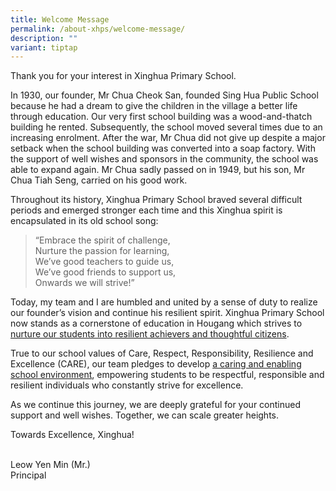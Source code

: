 ```yaml
---
title: Welcome Message
permalink: /about-xhps/welcome-message/
description: ""
variant: tiptap
---
```

<p>Thank you for your interest in Xinghua Primary School.</p>
<p>In 1930, our founder, Mr Chua Cheok San, founded Sing Hua Public School
because he had a dream to give the children in the village a better life
through education. Our very first school building was a wood-and-thatch
building he rented. Subsequently, the school moved several times due to
an increasing enrolment. After the war, Mr Chua did not give up despite
a major setback when the school building was converted into a soap factory.
With the support of well wishes and sponsors in the community, the school
was able to expand again. Mr Chua sadly passed on in 1949, but his son,
Mr Chua Tiah Seng, carried on his good work.</p>
<p>Throughout its history, Xinghua Primary School braved several difficult
periods and emerged stronger each time and this Xinghua spirit is encapsulated
in its old school song:</p>
<blockquote>
<p>“Embrace the spirit of challenge,
<br>Nurture the passion for learning,
<br>We’ve good teachers to guide us,
<br>We’ve good friends to support us,
<br>Onwards we will strive!”</p>
</blockquote>
<p>Today, my team and I are humbled and united by a sense of duty to realize
our founder’s vision and continue his resilient spirit. Xinghua Primary
School now stands as a cornerstone of education in Hougang which strives
to <u>nurture our students into resilient achievers and thoughtful citizens</u>.</p>
<p>True to our school values of Care, Respect, Responsibility, Resilience
and Excellence (CARE), our team pledges to develop <u>a caring and enabling school environment</u>,
empowering students to be respectful, responsible and resilient individuals
who constantly strive for excellence.</p>
<p>As we continue this journey, we are deeply grateful for your continued
support and well wishes. Together, we can scale greater heights.</p>
<p>Towards Excellence, Xinghua!</p>
<p>
<br>Leow Yen Min (Mr.)
<br>Principal</p>
<p></p>